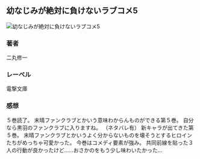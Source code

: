 ## 幼なじみが絶対に負けないラブコメ5
![幼なじみが絶対に負けないラブコメ5](https://cdn.discordapp.com/attachments/1211570779934695494/1217714766408056922/1ALVAfPm2oPSP_FEHUmkCIjNUgi7ogqrVf2IdgekWKMIT5bZEKjjvBj9sSpOPpCM.png?ex=66050840&is=65f29340&hm=e68f2a9b7fd7b9e042c86ab1f1f30529b499ffe976b1a79757bda492e1e51eba&)
### 著者
二丸修一
### レーベル
電撃文庫
### 感想
５巻読了。
末晴ファンクラブとかいう意味わからんものができる第５巻。
自分なら黒羽のファンクラブに入りますね。
（ネタバレ有）
新キャラが出てきた第５巻。
末晴ファンクラブとかいうよく分からないものを壊そうとするヒロインたちがめっちゃ可愛かった。
今巻はコメディ要素が強み。
共同前線を貼った３人の行動が良かったけど……おさかのをもう少し味わいたかった…